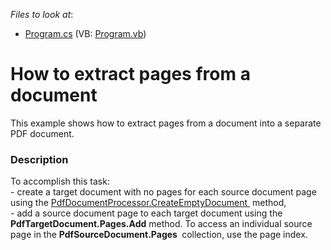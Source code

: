 <!-- default file list -->
*Files to look at*:

* [Program.cs](./CS/ExtractDocumentPages/Program.cs) (VB: [Program.vb](./VB/ExtractDocumentPages/Program.vb))
<!-- default file list end -->
# How to extract pages from a document


This example shows how to extract pages from a document into a separate PDF document.


<h3>Description</h3>

To accomplish this task:<br>- create a target document&nbsp;with no pages for each source document page using the <a href="https://documentation.devexpress.com/#DocumentServer/DevExpressPdfPdfDocumentProcessor_CreateEmptyDocumenttopic">PdfDocumentProcessor.CreateEmptyDocument&nbsp;</a> method,<br>- add a source document page to each target document using the <strong>PdfTargetDocument.Pages.Add</strong> method.&nbsp;To access an individual source page in the <strong>PdfSourceDocument.Pages&nbsp;</strong> collection, use the page index.

<br/>


